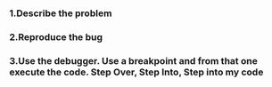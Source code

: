 ### 1.Describe the problem
### 2.Reproduce the bug
### 3.Use the debugger. Use a breakpoint and from that one execute the code. Step Over, Step Into, Step into my code
